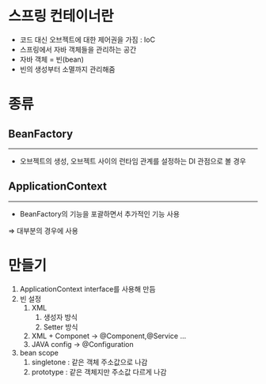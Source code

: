 # 스프링 컨테이너란


- 코드 대신 오브젝트에 대한 제어권을 가짐 : IoC
- 스프링에서 자바 객체들을 관리하는 공간
- 자바 객체 = 빈(bean)
- 빈의 생성부터 소멸까지 관리해줌

# 종류


## BeanFactory

---

- 오브젝트의 생성, 오브젝트 사이의 런타임 관계를 설정하는 DI 관점으로 볼 경우

## ApplicationContext

---

- BeanFactory의 기능을 포괄하면서 추가적인 기능 사용

⇒ 대부분의 경우에 사용

# 만들기


1. ApplicationContext interface를 사용해 만듬
2. 빈 설정
    1. XML
        1. 생성자 방식
        2. Setter 방식
    2. XML + Componet → @Component,@Service …
    3. JAVA config → @Configuration
3. bean scope
    1. singletone : 같은 객체 주소값으로 나감
    2. prototype : 같은 객체지만 주소값 다르게  나감